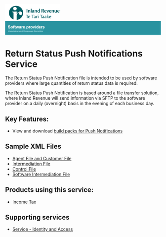 ![IRD logo](../Images/IRlogo.gif)
![Software Dev](../Images/SoftwareDev.png)

# Return Status Push Notifications Service 

The Return Status Push Notification file is intended to be used by software providers where 
large quantities of return status data is required. 

The Return Status Push Notification is based around a file transfer solution, where Inland 
Revenue will send information via SFTP to the software provider on a daily (overnight) basis in 
the evening of each business day.  

## Key Features:
* View and download [build packs for Push Notifications](Gateway%20Services%20Build%20Pack%20-%20Push%20Notifications.pdf)

## Sample XML Files
* [Agent File and Customer File](Sample%20Files/Agent%20File%20and%20Customer%20File.xml)
* [Intermediation File](Sample%20Files/Intermediation%20File.xml)
* [Control File](Sample%20Files/Control%20File.xml)
* [Software Intermediation File](Sample%20Files/Software%20Intermediation%20File.xml) 


## Products using this service:
* [Income Tax](../Product%20-%20Income%20Tax/)

## Supporting services
* [Service - Identity and Access](../Service%20-%20Identity%20and%20Access/Latest/)



